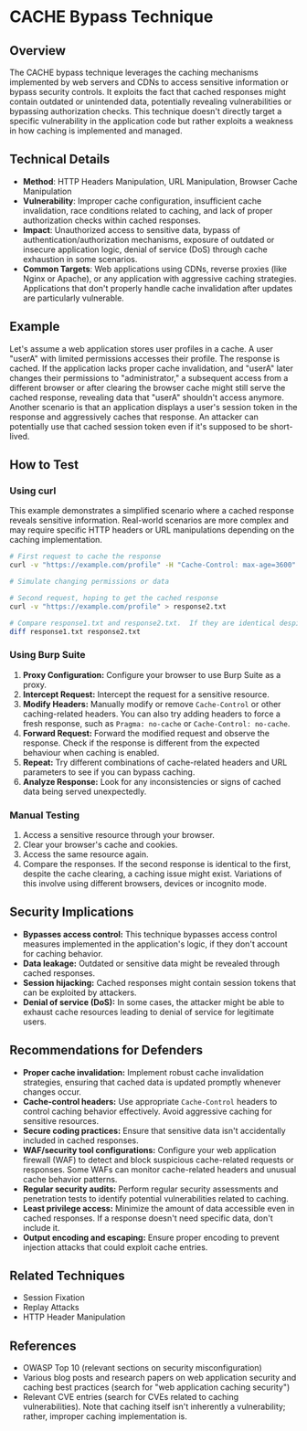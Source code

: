 # CACHE Bypass Technique

## Overview

The CACHE bypass technique leverages the caching mechanisms implemented by web servers and CDNs to access sensitive information or bypass security controls.  It exploits the fact that cached responses might contain outdated or unintended data, potentially revealing vulnerabilities or bypassing authorization checks.  This technique doesn't directly target a specific vulnerability in the application code but rather exploits a weakness in how caching is implemented and managed.


## Technical Details

- **Method**:  HTTP Headers Manipulation, URL Manipulation,  Browser Cache Manipulation
- **Vulnerability**: Improper cache configuration, insufficient cache invalidation, race conditions related to caching, and lack of proper authorization checks within cached responses.
- **Impact**:  Unauthorized access to sensitive data, bypass of authentication/authorization mechanisms, exposure of outdated or insecure application logic, denial of service (DoS) through cache exhaustion in some scenarios.
- **Common Targets**: Web applications using CDNs, reverse proxies (like Nginx or Apache), or any application with aggressive caching strategies.  Applications that don't properly handle cache invalidation after updates are particularly vulnerable.


## Example

Let's assume a web application stores user profiles in a cache.  A user "userA" with limited permissions accesses their profile.  The response is cached.  If the application lacks proper cache invalidation, and "userA" later changes their permissions to "administrator,"  a subsequent access from a different browser or after clearing the browser cache might still serve the cached response, revealing data that "userA" shouldn't access anymore.  Another scenario is that an application displays a user's session token in the response and aggressively caches that response.  An attacker can potentially use that cached session token even if it's supposed to be short-lived.


## How to Test

### Using curl

This example demonstrates a simplified scenario where a cached response reveals sensitive information.  Real-world scenarios are more complex and may require specific HTTP headers or URL manipulations depending on the caching implementation.

```bash
# First request to cache the response
curl -v "https://example.com/profile" -H "Cache-Control: max-age=3600" > response1.txt

# Simulate changing permissions or data

# Second request, hoping to get the cached response
curl -v "https://example.com/profile" > response2.txt

# Compare response1.txt and response2.txt.  If they are identical despite the changes, a cache bypass may be possible.
diff response1.txt response2.txt
```

### Using Burp Suite

1. **Proxy Configuration:** Configure your browser to use Burp Suite as a proxy.
2. **Intercept Request:** Intercept the request for a sensitive resource.
3. **Modify Headers:** Manually modify or remove `Cache-Control` or other caching-related headers.  You can also try adding headers to force a fresh response, such as `Pragma: no-cache` or `Cache-Control: no-cache`.
4. **Forward Request:** Forward the modified request and observe the response.  Check if the response is different from the expected behaviour when caching is enabled.
5. **Repeat:** Try different combinations of cache-related headers and URL parameters to see if you can bypass caching.
6. **Analyze Response:** Look for any inconsistencies or signs of cached data being served unexpectedly.


### Manual Testing

1. Access a sensitive resource through your browser.
2. Clear your browser's cache and cookies.
3. Access the same resource again.
4. Compare the responses.  If the second response is identical to the first, despite the cache clearing, a caching issue might exist.  Variations of this involve using different browsers, devices or incognito mode.


## Security Implications

- **Bypasses access control:**  This technique bypasses access control measures implemented in the application's logic, if they don't account for caching behavior.
- **Data leakage:** Outdated or sensitive data might be revealed through cached responses.
- **Session hijacking:** Cached responses might contain session tokens that can be exploited by attackers.
- **Denial of service (DoS):** In some cases, the attacker might be able to exhaust cache resources leading to denial of service for legitimate users.


## Recommendations for Defenders

- **Proper cache invalidation:** Implement robust cache invalidation strategies, ensuring that cached data is updated promptly whenever changes occur.
- **Cache-control headers:** Use appropriate `Cache-Control` headers to control caching behavior effectively. Avoid aggressive caching for sensitive resources.
- **Secure coding practices:**  Ensure that sensitive data isn't accidentally included in cached responses.
- **WAF/security tool configurations:** Configure your web application firewall (WAF) to detect and block suspicious cache-related requests or responses.  Some WAFs can monitor cache-related headers and unusual cache behavior patterns.
- **Regular security audits:** Perform regular security assessments and penetration tests to identify potential vulnerabilities related to caching.
- **Least privilege access:**  Minimize the amount of data accessible even in cached responses.  If a response doesn't need specific data, don't include it.
- **Output encoding and escaping:**  Ensure proper encoding to prevent injection attacks that could exploit cache entries.


## Related Techniques

- Session Fixation
- Replay Attacks
- HTTP Header Manipulation


## References

- OWASP Top 10 (relevant sections on security misconfiguration)
- Various blog posts and research papers on web application security and caching best practices (search for "web application caching security")  
- Relevant CVE entries (search for CVEs related to caching vulnerabilities).  Note that caching itself isn't inherently a vulnerability; rather, improper caching implementation is.
